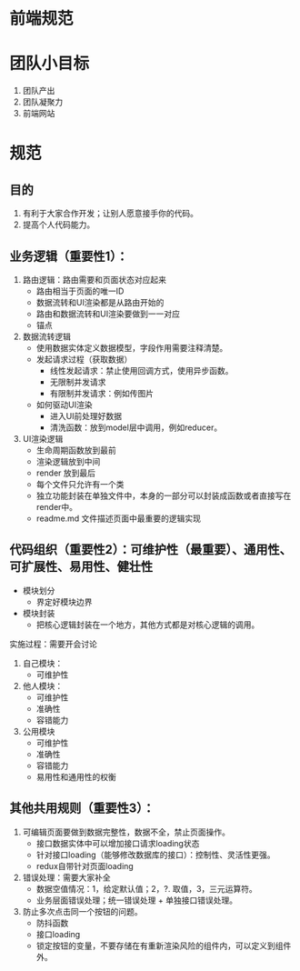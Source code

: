 <!--
 * @Author: 明华
 * @Date: 2021-01-29 14:52:42
 * @LastEditors: 明华
 * @LastEditTime: 2021-02-05 10:43:16
 * @Description: 
 * @FilePath: /frontend-training/specification/readme.md
-->

# 前端规范

# 团队小目标
1. 团队产出
2. 团队凝聚力
3. 前端网站

# 规范

## 目的
1. 有利于大家合作开发；让别人愿意接手你的代码。
2. 提高个人代码能力。

## 业务逻辑（重要性1）：

1. 路由逻辑：路由需要和页面状态对应起来
    - 路由相当于页面的唯一ID
    - 数据流转和UI渲染都是从路由开始的
    - 路由和数据流转和UI渲染要做到一一对应
    - 锚点
2. 数据流转逻辑
    - 使用数据实体定义数据模型，字段作用需要注释清楚。
    - 发起请求过程（获取数据）
        * 线性发起请求：禁止使用回调方式，使用异步函数。
        * 无限制并发请求
        * 有限制并发请求：例如传图片
    - 如何驱动UI渲染
        * 进入UI前处理好数据
        * 清洗函数：放到model层中调用，例如reducer。
3. UI渲染逻辑
    - 生命周期函数放到最前
    - 渲染逻辑放到中间
    - render 放到最后
    - 每个文件只允许有一个类
    - 独立功能封装在单独文件中，本身的一部分可以封装成函数或者直接写在render中。
    - readme.md 文件描述页面中最重要的逻辑实现

## 代码组织（重要性2）：可维护性（最重要）、通用性、可扩展性、易用性、健壮性

- 模块划分
    * 界定好模块边界
- 模块封装
    * 把核心逻辑封装在一个地方，其他方式都是对核心逻辑的调用。

实施过程：需要开会讨论
1. 自己模块：
    - 可维护性
2. 他人模块：
    - 可维护性
    - 准确性
    - 容错能力
3. 公用模块
    - 可维护性
    - 准确性
    - 容错能力
    - 易用性和通用性的权衡

## 其他共用规则（重要性3）：
1. 可编辑页面要做到数据完整性，数据不全，禁止页面操作。
    - 接口数据实体中可以增加接口请求loading状态
    - 针对接口loading（能够修改数据库的接口）：控制性、灵活性更强。
    - redux自带针对页面loading
2. 错误处理：需要大家补全
    - 数据空值情况：1，给定默认值；2，?. 取值，3，三元运算符。
    - 业务层面错误处理；统一错误处理 + 单独接口错误处理。
3. 防止多次点击同一个按钮的问题。
    - 防抖函数
    - 接口loading
    - 锁定按钮的变量，不要存储在有重新渲染风险的组件内，可以定义到组件外。
